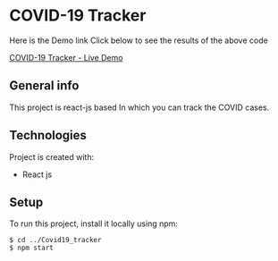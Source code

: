 # COVID-19 Tracker
Here is the Demo link 
Click below to see the results of the above code

[COVID-19 Tracker - Live Demo](https://covid19szx.netlify.app/)

## General info
This project is react-js based In which you can track the COVID cases.
	
## Technologies
Project is created with:
* React js
	
## Setup
To run this project, install it locally using npm:
```
$ cd ../Covid19_tracker
$ npm start
```
